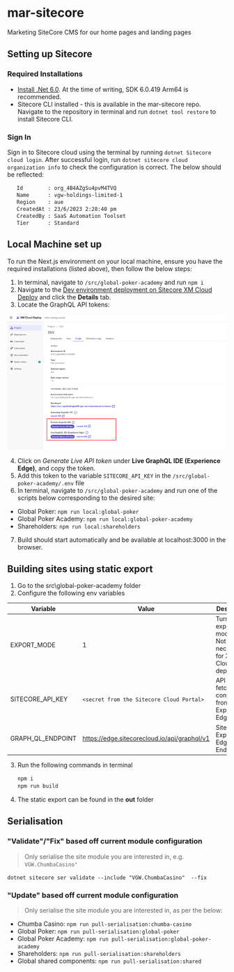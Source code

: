 # mar-sitecore

Marketing SiteCore CMS for our home pages and landing pages

## Setting up Sitecore

### Required Installations

- [Install .Net 6.0](https://dotnet.microsoft.com/en-us/download/dotnet/6.0). At the time of writing, SDK 6.0.419 Arm64 is recommended.
- Sitecore CLI installed - this is available in the mar-sitecore repo. Navigate to the repository in terminal and run `dotnet tool restore` to install Sitecore CLI.

### Sign In

Sign in to Sitecore cloud using the terminal by running `dotnet Sitecore cloud login`. After successful login, run `dotnet sitecore cloud organization info` to check the configuration is correct. The below should be reflected:

```
   Id        : org_4B4AZgSu4pvM4TVQ
   Name      : vgw-holdings-limited-1
   Region    : aue
   CreatedAt : 23/6/2023 2:28:40 pm
   CreatedBy : SaaS Automation Toolset
   Tier      : Standard
```

## Local Machine set up

To run the Next.js environment on your local machine, ensure you have the required installations (listed above), then follow the below steps:

1. In terminal, navigate to `/src/global-poker-academy` and run `npm i`
2. Navigate to the [Dev environment deployment on Sitecore XM Cloud Deploy](https://deploy.sitecorecloud.io/project/CzvGP1EC5vUYojF6C2eVs/environment/4TVlha9gSAKBUQ1vW5IBAY/deployments?organization=org_4B4AZgSu4pvM4TVQ) and click the **Details** tab.
3. Locate the GraphQL API tokens:

![](docs/images/dev-deploy-details.png)

4. Click on _Generate Live API token_ under **Live GraphQL IDE (Experience Edge)**, and copy the token.
5. Add this token to the variable `SITECORE_API_KEY` in the `/src/global-poker-academy/.env` file
6. In terminal, navigate to `/src/global-poker-academy` and run one of the scripts below corresponding to the desired site:

- Global Poker: `npm run local:global-poker`
- Global Poker Academy: `npm run local:global-poker-academy`
- Shareholders: `npm run local:shareholders`

7. Build should start automatically and be available at localhost:3000 in the browser.

## Building sites using static export

1. Go to the src\global-poker-academy folder
2. Configure the following env variables

| Variable          | Value                                        | Description                                                  |
| ----------------- | -------------------------------------------- | ------------------------------------------------------------ |
| EXPORT_MODE       | 1                                            | Turns export mode on. Not necessary for XM Cloud deployment. |
| SITECORE_API_KEY  | `<secret from the Sitecore Cloud Portal>`    | API Key for fetching content from Experience Edge.           |
| GRAPH_QL_ENDPOINT | https://edge.sitecorecloud.io/api/graphql/v1 | Sitecore Experience Edge Endpoint.                           |

3. Run the following commands in terminal

   ```ps1
   npm i
   npm run build
   ```

4. The static export can be found in the **out** folder

## Serialisation

### "Validate"/"Fix" based off current module configuration

> Only serialise the site module you are interested in, e.g. `VGW.ChumbaCasino"`

```
dotnet sitecore ser validate --include "VGW.ChumbaCasino"  --fix
```

### "Update" based off current module configuration

> Only serialise the site module you are interested in, as per the below:

- Chumba Casino: `npm run pull-serialisation:chumba-casino`
- Global Poker: `npm run pull-serialisation:global-poker`
- Global Poker Academy: `npm run pull-serialisation:global-poker-academy`
- Shareholders: `npm run pull-serialisation:shareholders`
- Global shared components: `npm run pull-serialisation:shared`

